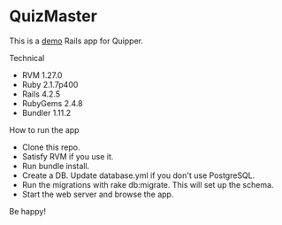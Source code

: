 # QuizMaster

This is a [demo](https://quipper-technical-exam.herokuapp.com/) Rails app for Quipper.

Technical

- RVM 1.27.0
- Ruby 2.1.7p400
- Rails 4.2.5
- RubyGems 2.4.8
- Bundler 1.11.2

How to run the app

- Clone this repo.
- Satisfy RVM if you use it.
- Run bundle install.
- Create a DB. Update database.yml if you don't use PostgreSQL.
- Run the migrations with rake db:migrate. This will set up the schema.
- Start the web server and browse the app.

Be happy!
